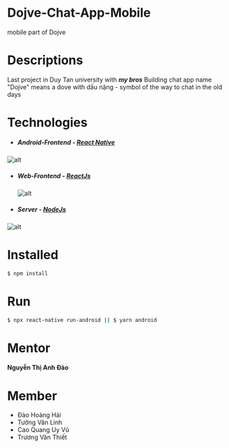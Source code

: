 # Dojve-Chat-App-Mobile
mobile part of Dojve
# Descriptions

Last project in Duy Tan university with ***my bros***
Building chat app name "Dojve" means a dove with dấu nặng - symbol of the way to chat in the old days

# Technologies

- ##### Android-Frontend - [React Native](https://reactnative.dev/)

![alt](https://i.imgur.com/skoRJ9P.png)

- ##### Web-Frontend - [ReactJs](https://reactjs.org/)
  ![alt](https://upload.wikimedia.org/wikipedia/commons/thumb/a/a7/React-icon.svg/1200px-React-icon.svg.png)
- ##### Server - [NodeJs](https://nodejs.org)

![alt](https://images.g2crowd.com/uploads/product/image/social_landscape/social_landscape_f0b606abb6d19089febc9faeeba5bc05/nodejs-development-services.png)

# Installed

```bash
$ npm install
```

# Run

```bash
$ npx react-native run-android || $ yarn android
```

# Mentor

#### Nguyễn Thị Anh Đào

# Member

- Đào Hoàng Hải
- Tưởng Văn Linh
- Cao Quang Uy Vũ
- Trương Văn Thiết
